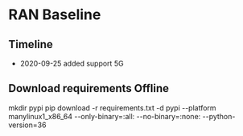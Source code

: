 # RAN Baseline

## Timeline

- 2020-09-25 added support 5G

## Download requirements Offline

mkdir pypi
pip download -r requirements.txt -d pypi --platform manylinux1_x86_64 --only-binary=:all: --no-binary=:none: --python-version=36
